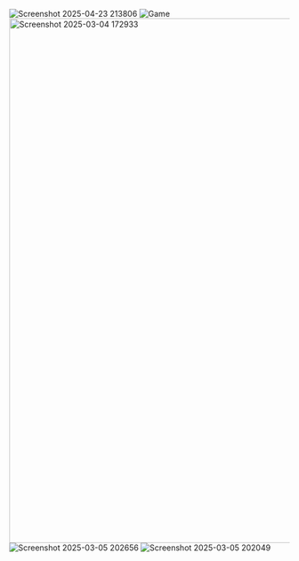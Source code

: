 
![Screenshot 2025-04-23 213806](https://github.com/user-attachments/assets/92104d31-cef5-47a6-a04e-6a0e3fab0604)
![Game](https://github.com/user-attachments/assets/bfd9df65-2fc2-4f98-9fd3-5a6fb431eb7e)
<img width="944" alt="Screenshot 2025-03-04 172933" src="https://github.com/user-attachments/assets/f0020c46-27d1-4577-acdc-ad3120a301bc" />
![Screenshot 2025-03-05 202656](https://github.com/user-attachments/assets/f1c0dd03-e79f-408e-8b3f-356ebd4c4f16)
![Screenshot 2025-03-05 202049](https://github.com/user-attachments/assets/a80ea176-78a9-46d3-bd9f-4f4e1490fd56)




















